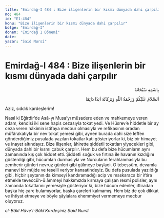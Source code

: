 ```yaml
---
title: "Emirdağ-I 484 : Bize ilişenlerin bir kısmı dünyada dahi çarpılır"
no: 484
id: "E1-484"
konu: "Bize ilişenlerin bir kısmı dünyada dahi çarpılır"
bolge: "Emirdağ-I"
donem: "Emirdağ 1 Dönemi"
date: 
yazar: "Said Nursî"
---
```


# Emirdağ-I 484 : Bize ilişenlerin bir kısmı dünyada dahi çarpılır

<p class="arabic" dir="rtl" title="Meal: “Her türlü noksan sıfatlardan yüce olan Allah’ın adıyla.”">بِاسْمِهِ سُبْحَانَهُ</p>

<p class="arabic" dir="rtl" title="Meal: “Allah’ın selâmı, rahmeti ve bereketleri, ebedî ve dâimî olarak üzerinize olsun.”">اَلسَّلاَمُ عَلَيْكُمْ وَرَحْمَةُ اللّٰهِ وَبَرَكَاتُهُ اَبَدًا دَائِمًا</p>

Aziz, sıddık kardeşlerim!

Nasıl ki Eğirdir’de Asâ-yı Musa’yı müsadere eden ve mahkemeye veren adam, kendisi iki sene hapis cezasıyla tokat yedi. Ve Hüsrev’e hiddetle bir ay ceza veren hâkimin istifaya mecbur olmasıyla ve refikasının oradan müfârakatıyla bir nev tokat yemesi gibi, aynen burada dahi size leffen gönderdiğimiz pusulada yazılan tokatlar kati gösteriyorlar ki, biz bir himayet ve inayet altındayız. Bize ilişenler, âhirette şiddetli tokatları yiyecekleri gibi, dünyada dahi bir kısmı çabuk çarpılır. Hem bu defa bize hücumların aynı zamanında kış çok hiddet etti. Şiddetli soğuk ve fırtına ile havanın kızdığını gösterdiği gibi, hücumları durmasıyla ve Nurcuların ferahlanmasıyla bu zemherir günleri nevruz günleri gibi gülmeye başladı. O tebessüm, devamla manevi bir müjde ve teselli veriyor kanaatindeyiz. Bu defa pusulada yazıldığı gibi, hiçbir şeytanın da kimseyi kandıramadığı acip ve maskaraca bir iftira etmekle teveccüh-ü âmmeyi hakkımızda kırmaya çalışan resmî polisler, aynı zamanda tokatlarını yemesiyle gösteriyor ki, bize hücum edenler, iftiradan başka hiç çare bulamıyorlar, başka çareleri kalmamış. Hem biz de çok dikkat ve ihtiyat etmeye ve böyle şâyialara ehemmiyet vermemeye mecbur oluyoruz.

*el-Bâkî Hüve’l-Bâkî*
*Kardeşiniz*
*Said Nursî*
